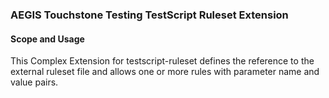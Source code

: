 ### AEGIS Touchstone Testing TestScript Ruleset Extension


#### Scope and Usage

This Complex Extension for testscript-ruleset defines the reference to the external ruleset file and allows one or more rules with parameter name and value pairs.
